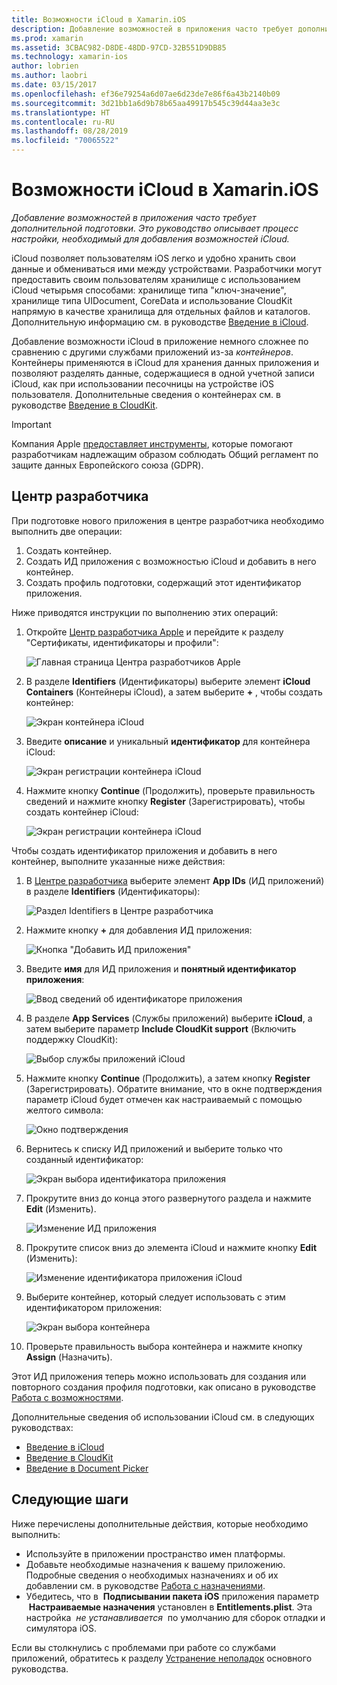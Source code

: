 ```yaml
---
title: Возможности iCloud в Xamarin.iOS
description: Добавление возможностей в приложения часто требует дополнительной подготовки. Это руководство описывает процесс настройки, необходимый для добавления возможностей iCloud.
ms.prod: xamarin
ms.assetid: 3CBAC982-D8DE-48DD-97CD-32B551D9DB85
ms.technology: xamarin-ios
author: lobrien
ms.author: laobri
ms.date: 03/15/2017
ms.openlocfilehash: ef36e79254a6d07ae6d23de7e86f6a43b2140b09
ms.sourcegitcommit: 3d21bb1a6d9b78b65aa49917b545c39d44aa3e3c
ms.translationtype: HT
ms.contentlocale: ru-RU
ms.lasthandoff: 08/28/2019
ms.locfileid: "70065522"
---
```

# <a name="icloud-capabilities-in-xamarinios"></a>Возможности iCloud в Xamarin.iOS

_Добавление возможностей в приложения часто требует дополнительной подготовки. Это руководство описывает процесс настройки, необходимый для добавления возможностей iCloud._

iCloud позволяет пользователям iOS легко и удобно хранить свои данные и обмениваться ими между устройствами. Разработчики могут предоставить своим пользователям хранилище с использованием iCloud четырьмя способами: хранилище типа "ключ-значение", хранилище типа UIDocument, CoreData и использование CloudKit напрямую в качестве хранилища для отдельных файлов и каталогов. Дополнительную информацию см. в руководстве [Введение в iCloud](~/ios/data-cloud/introduction-to-icloud.md).

Добавление возможности iCloud в приложение немного сложнее по сравнению с другими службами приложений из-за _контейнеров_. Контейнеры применяются в iCloud для хранения данных приложения и позволяют разделять данные, содержащиеся в одной учетной записи iCloud, как при использовании песочницы на устройстве iOS пользователя. Дополнительные сведения о контейнерах см. в руководстве [Введение в CloudKit](~/ios/data-cloud/intro-to-cloudkit.md).

> [!IMPORTANT]
> Компания Apple [предоставляет инструменты](https://developer.apple.com/support/allowing-users-to-manage-data/), которые помогают разработчикам надлежащим образом соблюдать Общий регламент по защите данных Европейского союза (GDPR).

<a name="icloud-developer-center" />

## <a name="developer-center"></a>Центр разработчика

При подготовке нового приложения в центре разработчика необходимо выполнить две операции:

1. Создать контейнер.
2. Создать ИД приложения с возможностью iCloud и добавить в него контейнер.
3. Создать профиль подготовки, содержащий этот идентификатор приложения.

Ниже приводятся инструкции по выполнению этих операций:

1. Откройте [Центр разработчика Apple](https://developer.apple.com/account/) и перейдите к разделу "Сертификаты, идентификаторы и профили": 
    
     ![Главная страница Центра разработчиков Apple](icloud-capabilities-images/image22.png)

2. В разделе **Identifiers** (Идентификаторы) выберите элемент **iCloud Containers** (Контейнеры iCloud), а затем выберите **+** , чтобы создать контейнер:  
    
    ![Экран контейнера iCloud](icloud-capabilities-images/image23.png)

3. Введите **описание** и уникальный **идентификатор** для контейнера iCloud: 
    
    ![Экран регистрации контейнера iCloud](icloud-capabilities-images/image24.png)

4. Нажмите кнопку **Continue** (Продолжить), проверьте правильность сведений и нажмите кнопку **Register** (Зарегистрировать), чтобы создать контейнер iCloud:  
    
    ![Экран регистрации контейнера iCloud](icloud-capabilities-images/image25.png)

Чтобы создать идентификатор приложения и добавить в него контейнер, выполните указанные ниже действия:

1. В [Центре разработчика](https://developer.apple.com/account/) выберите элемент **App IDs** (ИД приложений) в разделе **Identifiers** (Идентификаторы): 
    
    ![Раздел Identifiers в Центре разработчика](icloud-capabilities-images/image26.png)

2. Нажмите кнопку **+** для добавления ИД приложения: 
    
    ![Кнопка "Добавить ИД приложения"](icloud-capabilities-images/image27.png)

3. Введите **имя** для ИД приложения и **понятный идентификатор приложения**:
    
    ![Ввод сведений об идентификаторе приложения](icloud-capabilities-images/image28.png)

4. В разделе **App Services** (Службы приложений) выберите **iCloud**, а затем выберите параметр **Include CloudKit support** (Включить поддержку CloudKit):
    
    ![Выбор службы приложений iCloud](icloud-capabilities-images/image29.png)

5. Нажмите кнопку **Continue** (Продолжить), а затем кнопку **Register** (Зарегистрировать). Обратите внимание, что в окне подтверждения параметр iCloud будет отмечен как настраиваемый с помощью желтого символа:   
    
    ![Окно подтверждения](icloud-capabilities-images/image30.png)

6. Вернитесь к списку ИД приложений и выберите только что созданный идентификатор: 
    
    ![Экран выбора идентификатора приложения](icloud-capabilities-images/image31.png)

7. Прокрутите вниз до конца этого развернутого раздела и нажмите **Edit** (Изменить).
    
    ![Изменение ИД приложения](icloud-capabilities-images/image32.png)

8. Прокрутите список вниз до элемента iCloud и нажмите кнопку **Edit** (Изменить):  
    
    ![Изменение идентификатора приложения iCloud](icloud-capabilities-images/image33.png)

9. Выберите контейнер, который следует использовать с этим идентификатором приложения:  
    
    ![Экран выбора контейнера](icloud-capabilities-images/image34.png)

10. Проверьте правильность выбора контейнера и нажмите кнопку **Assign** (Назначить).
 
Этот ИД приложения теперь можно использовать для создания или повторного создания профиля подготовки, как описано в руководстве [Работа с возможностями](~/ios/deploy-test/provisioning/capabilities/index.md). 

Дополнительные сведения об использовании iCloud см. в следующих руководствах:

* [Введение в iCloud](~/ios/data-cloud/introduction-to-icloud.md)
* [Введение в CloudKit](~/ios/data-cloud/intro-to-cloudkit.md)
* [Введение в Document Picker](~/ios/platform/document-picker.md)

## <a name="next-steps"></a>Следующие шаги
 
Ниже перечислены дополнительные действия, которые необходимо выполнить:

* Используйте в приложении пространство имен платформы.
* Добавьте необходимые назначения к вашему приложению. Подробные сведения о необходимых назначениях и об их добавлении см. в руководстве [Работа с назначениями](~/ios/deploy-test/provisioning/entitlements.md).
* Убедитесь, что в  **Подписывании пакета iOS** приложения параметр  **Настраиваемые назначения** установлен в **Entitlements.plist**. Эта настройка  _не устанавливается_  по умолчанию для сборок отладки и симулятора iOS.

Если вы столкнулись с проблемами при работе со службами приложений, обратитесь к разделу [Устранение неполадок](~/ios/deploy-test/provisioning/capabilities/index.md) основного руководства.

